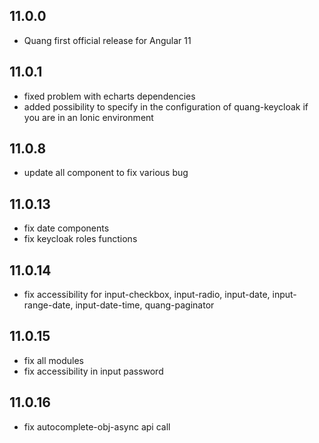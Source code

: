 ## 11.0.0

* Quang first official release for Angular 11

## 11.0.1

* fixed problem with echarts dependencies
* added possibility to specify in the configuration of quang-keycloak if you are in an Ionic environment

## 11.0.8
* update all component to fix various bug

## 11.0.13
* fix date components
* fix keycloak roles functions

## 11.0.14
* fix accessibility for input-checkbox, input-radio, input-date, input-range-date, input-date-time, quang-paginator

## 11.0.15
* fix all modules
* fix accessibility in input password

## 11.0.16
* fix autocomplete-obj-async api call